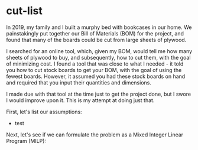 # cut-list
In 2019, my family and I built a murphy bed with bookcases in our home. We painstakingly put together our Bill of Materials (BOM) for the project, and found that many of the boards could be cut from large sheets of plywood. 

I searched for an online tool, which, given my BOM, would tell me how many sheets of plywood to buy, and subsequently, how to cut them, with the goal of minimizing cost. I found a tool that was close to what I needed - it told you how to cut stock boards to get your BOM, with the goal of using the fewest boards. However, it assumed you had these stock boards on hand and required that you input their quantities and dimensions.

I made due with that tool at the time just to get the project done, but I swore I would improve upon it. This is my attempt at doing just that.

First, let's list our assumptions:
* test

Next, let's see if we can formulate the problem as a Mixed Integer Linear Program (MILP):